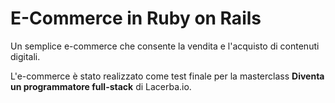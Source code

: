 # E-Commerce in Ruby on Rails

Un semplice e-commerce che consente la vendita e l'acquisto di contenuti digitali.

L'e-commerce è stato realizzato come test finale per la masterclass **Diventa un programmatore full-stack** di Lacerba.io.
